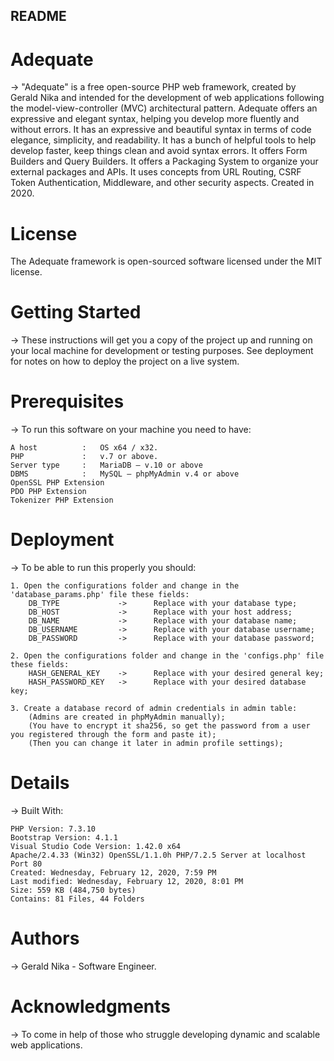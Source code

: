 ## README

# Adequate
-> "Adequate" is a free open-source PHP web framework, created by Gerald Nika and intended for the development of web applications following the model-view-controller (MVC) architectural pattern.
Adequate offers an expressive and elegant syntax, helping you develop more fluently and without errors.
It has an expressive and beautiful syntax in terms of code elegance, simplicity, and readability. It has a bunch of helpful tools to help develop faster, keep things clean and avoid syntax errors. It offers Form Builders and Query Builders. It offers a Packaging System to organize your external packages and APIs. It uses concepts from URL Routing, CSRF Token Authentication, Middleware, and other security aspects.
Created in 2020.

# License
The Adequate framework is open-sourced software licensed under the MIT license.

# Getting Started
-> These instructions will get you a copy of the project up and running on your local machine for development or testing purposes. See deployment for notes on how to deploy the project on a live system.

# Prerequisites
-> To run this software on your machine you need to have:
	
	A host			: 	OS x64 / x32.
	PHP				: 	v.7 or above.
	Server type		:	MariaDB – v.10 or above
	DBMS			:	MySQL – phpMyAdmin v.4 or above
	OpenSSL PHP Extension
	PDO PHP Extension
	Tokenizer PHP Extension

# Deployment
-> To be able to run this properly you should:
	
	1. Open the configurations folder and change in the 'database_params.php' file these fields:
		DB_TYPE 			-> 		Replace with your database type;
		DB_HOST 			-> 		Replace with your host address;
		DB_NAME 			-> 		Replace with your database name;
		DB_USERNAME 		-> 		Replace with your database username;
		DB_PASSWORD 		-> 		Replace with your database password;
		
	2. Open the configurations folder and change in the 'configs.php' file these fields:
		HASH_GENERAL_KEY	->		Replace with your desired general key;
		HASH_PASSWORD_KEY	->		Replace with your desired database key;

	3. Create a database record of admin credentials in admin table:
		(Admins are created in phpMyAdmin manually);
		(You have to encrypt it sha256, so get the password from a user you registered through the form and paste it);
		(Then you can change it later in admin profile settings);

# Details
-> Built With:

	PHP Version: 7.3.10
	Bootstrap Version: 4.1.1
	Visual Studio Code Version: 1.42.0 x64
	Apache/2.4.33 (Win32) OpenSSL/1.1.0h PHP/7.2.5 Server at localhost Port 80
	Created: Wednesday, ‎February ‎12, ‎2020, ‏‎7:59 PM
	Last modified: Wednesday, ‎February ‎12, ‎2020, ‏‎8:01 PM
	Size: 559 KB (484,750 bytes)
	Contains: 81 Files, 44 Folders

# Authors
-> Gerald Nika - Software Engineer.

# Acknowledgments
-> To come in help of those who struggle developing dynamic and scalable web applications.
